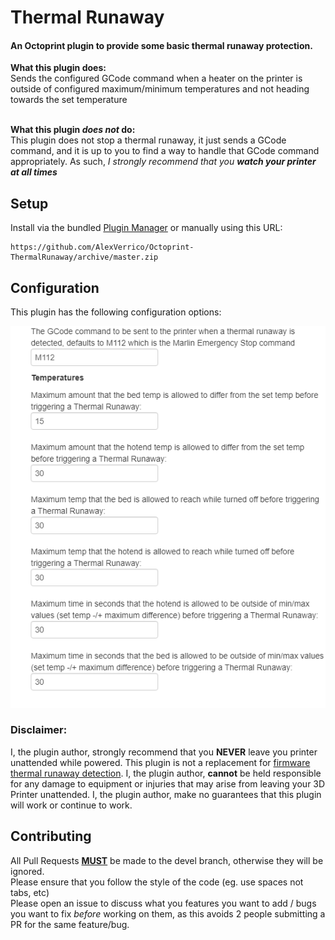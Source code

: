 # Thermal Runaway

#### An Octoprint plugin to provide some basic thermal runaway protection.
__What this plugin does:__ <br/>
Sends the configured GCode command when a heater on the printer is outside of configured maximum/minimum temperatures and not heading towards the set temperature<br/><br/>

__What this plugin _does not_ do:__<br/>
This plugin does not stop a thermal runaway, it just sends a GCode command, and it is up to you to find a way to handle that GCode command appropriately. As such, *I strongly recommend that you __watch your printer at all times__*


## Setup

Install via the bundled [Plugin Manager](https://docs.octoprint.org/en/master/bundledplugins/pluginmanager.html)
or manually using this URL:

    https://github.com/AlexVerrico/Octoprint-ThermalRunaway/archive/master.zip

## Configuration
This plugin has the following configuration options:

![](extras/img/ThermalRunaway-config.png)

### Disclaimer:  
I, the plugin author, strongly recommend that you __NEVER__ leave you printer unattended while powered. This plugin is not a replacement for [firmware thermal runaway detection](https://3dprinting.stackexchange.com/a/8467). I, the plugin author, __cannot__ be held responsible for any damage to equipment or injuries that may arise from leaving your 3D Printer unattended. I, the plugin author, make no guarantees that this plugin will work or continue to work.

## Contributing

All Pull Requests **<u>MUST</u>** be made to the devel branch, otherwise they will be ignored.<br/>
Please ensure that you follow the style of the code (eg. use spaces not tabs, etc)<br/>
Please open an issue to discuss what you features you want to add / bugs you want to fix _before_ working on them, as this avoids 2 people submitting a PR for the same feature/bug.